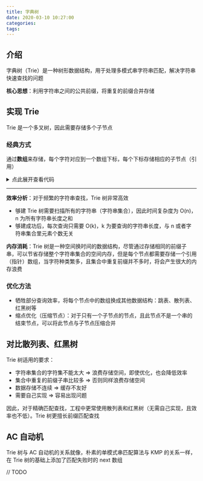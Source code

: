 ```yaml
---
title: 字典树
date: 2020-03-10 10:27:00
categories: 
tags:
---
```

## 介绍
字典树（Trie）是一种树形数据结构，用于处理多模式串字符串匹配，解决字符串快速查找的问题

**核心思想**：利用字符串之间的公共前缀，将重复的前缀合并存储

## 实现 Trie
Trie 是一个多叉树，因此需要存储多个子节点

### 经典方式
通过**数组**来存储，每个字符对应到一个数组下标，每个下标存储相应的子节点（引用）

<details>
<summary>点此展开查看代码</summary>

```java
class TrieNode {
    public char data;
    public TrieNode[] children = new TrieNode[26];
    public boolean isData = false;
    public TrieNode(char data) {
        this.data = data;
    }
}

public class Trie {
    private TrieNode root = new TrieNode('/'); // Root node does not store data

    public void insert(char[] text) {
        TrieNode p = this.root;
        for (char data : text) {
            int idx = data - 'a';
            if (p.children[idx] == null) {
                p.children[idx] = new TrieNode(data);
            }
            p = p.children[idx];
        }
        p.isData = true;
    }

    public boolean find(char[] text) {
        TrieNode p = this.root;
        for (char data : text) {
            int idx = data - 'a';
            if (p.children[idx] == null) {
                return false;
            }
            p = p.children[idx];
        }
        return p.isData;
    }
}
```

</details>

---
**效率分析**：对于频繁的字符串查找，Trie 树非常高效  
- 够建 Trie 树需要扫描所有的字符串（字符串集合），因此时间复杂度为 O(n)，n 为所有字符串长度之和
- 够建成功后，每次查询只需要 O(k)，k 为要查询的字符串长度，与 n 或者字符串集合里元素个数无关

**内存消耗**：Trie 树是一种空间换时间的数据结构，尽管通过存储相同的前缀子串，可以节省存储整个字符串集合的空间内存，但是每个节点都需要存储一个引用（指针）数组，当字符种类繁多，且集合中重复前缀并不多时，将会产生很大的内存浪费

### 优化方法
- 牺牲部分查询效率，将每个节点中的数组换成其他数据结构：跳表、散列表、红黑树等
- 缩点优化（压缩节点）：对于只有一个子节点的节点，且此节点不是一个串的结束节点，可以将此节点与子节点压缩合并

## 对比散列表、红黑树
Trie 树适用的要求：  
- 字符串集合的字符集不能太大 => 浪费存储空间，即使优化，也会降低效率
- 集合中重复的前缀子串比较多 => 否则同样浪费存储空间
- 数据存储不连续 => 缓存不友好 
- 需要自己实现 => 容易出现问题

因此，对于精确匹配查找，工程中更常使用散列表和红黑树（无需自己实现，且效率也不低）。Trie 树更擅长前缀匹配查找

## AC 自动机
Trie 树与 AC 自动机的关系就像，朴素的单模式串匹配算法与 KMP 的关系一样，在 Trie 树的基础上添加了匹配失败时的 next 数组

// TODO